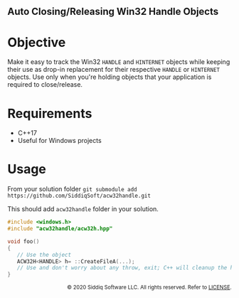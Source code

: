 Auto Closing/Releasing Win32 Handle Objects
-------------------------------------------

# Objective
Make it easy to track the Win32 `HANDLE` and `HINTERNET` objects while keeping their use as drop-in replacement for their respective `HANDLE` or `HINTERNET` objects.
Use only when you're holding objects that your application is required to close/release.

# Requirements
- C++17
- Useful for Windows projects

# Usage
From your solution folder `git submodule add https://github.com/SiddiqSoft/acw32handle.git`

This should add `acw32handle` folder in your solution.


```c
#include <windows.h>
#include "acw32handle/acw32h.hpp"

void foo()
{
   // Use the object
   ACW32H<HANDLE> h= ::CreateFileA(...);
   // Use and don't worry about any throw, exit; C++ will cleanup the handle if it was properly allocated!
}

```

<small align="right">

&copy; 2020 Siddiq Software LLC. All rights reserved. Refer to [LICENSE](LICENSE).

</small>
